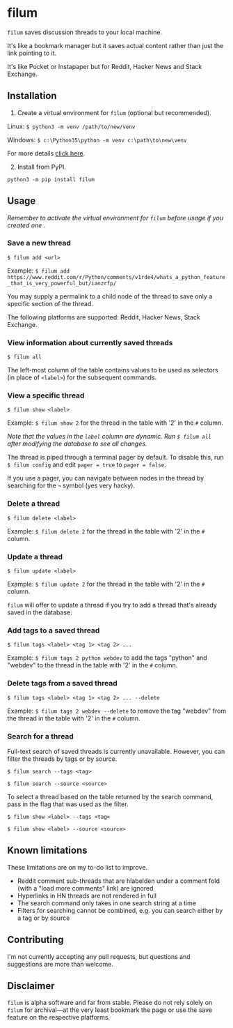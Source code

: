 # filum 

`filum` saves discussion threads to your local machine. 

It's like a bookmark manager but it saves actual content rather than just the link pointing to it.

It's like Pocket or Instapaper but for Reddit, Hacker News and Stack Exchange. 


## Installation

1. Create a virtual environment for `filum` (optional but recommended).

Linux: `$ python3 -m venv /path/to/new/venv`

Windows: `$ c:\Python35\python -m venv c:\path\to\new\venv`

For more details [click here](https://docs.python.org/3/library/venv.html).

2. Install from PyPI.

`python3 -m pip install filum`


## Usage

*Remember to activate the virtual environment for `filum` before usage if you created one .*

### Save a new thread

`$ filum add <url>`

Example: `$ filum add https://www.reddit.com/r/Python/comments/v1rde4/whats_a_python_feature_that_is_very_powerful_but/ianzrfp/`

You may supply a permalink to a child node of the thread to save only a specific section of the thread.

The following platforms are supported: Reddit, Hacker News, Stack Exchange.

### View information about currently saved threads

`$ filum all`

The left-most column of the table contains values to be used as selectors (in place of `<label>`) for the subsequent commands.

### View a specific thread

`$ filum show <label>`

Example: `$ filum show 2` for the thread in the table with '2' in the `#` column.

*Note that the values in the `label` column are dynamic. Run `$ filum all` after modifying the database to see all changes.* 

The thread is piped through a terminal pager by default. To disable this, run `$ filum config` and edit `pager = true` to `pager = false`.

If you use a pager, you can navigate between nodes in the thread by searching for the `¬` symbol (yes very hacky).

### Delete a thread

`$ filum delete <label>`

Example: `$ filum delete 2` for the thread in the table with '2' in the `#` column.

### Update a thread

`$ filum update <label>`

Example: `$ filum update 2` for the thread in the table with '2' in the `#` column.

`filum` will offer to update a thread if you try to add a thread that's already saved in the database.

### Add tags to a saved thread

`$ filum tags <label> <tag 1> <tag 2> ...`

Example: `$ filum tags 2 python webdev` to add the tags "python" and "webdev" to the thread in the table with '2' in the `#` column.

### Delete tags from a saved thread

`$ filum tags <label> <tag 1> <tag 2> ... --delete`

Example: `$ filum tags 2 webdev --delete` to remove the tag "webdev" from the thread in the table with '2' in the `#` column.

### Search for a thread

Full-text search of saved threads is currently unavailable. However, you can filter the threads by tags or by source.

`$ filum search --tags <tag>`

`$ filum search --source <source>`

To select a thread based on the table returned by the search command, pass in the flag that was used as the filter.

`$ filum show <label> --tags <tag>`

`$ filum show <label> --source <source>`


## Known limitations

These limitations are on my to-do list to improve.

- Reddit comment sub-threads that are hlabelden under a comment fold (with a "load more comments" link) are ignored
- Hyperlinks in HN threads are not rendered in full
- The search command only takes in one search string at a time
- Filters for searching cannot be combined, e.g. you can search either by a tag or by source

## Contributing

I'm not currently accepting any pull requests, but questions and suggestions are more than welcome. 


## Disclaimer

`filum` is alpha software and far from stable. Please do not rely solely on `filum` for archival&mdash;at the very least bookmark the page or use the save feature on the respective platforms.
